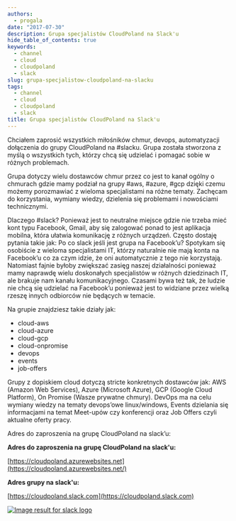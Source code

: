 ```yaml
---
authors:
  - progala
date: "2017-07-30"
description: Grupa specjalistów CloudPoland na Slack'u
hide_table_of_contents: true
keywords:
  - channel
  - cloud
  - cloudpoland
  - slack
slug: grupa-specjalistow-cloudpoland-na-slacku
tags:
  - channel
  - cloud
  - cloudpoland
  - slack
title: Grupa specjalistów CloudPoland na Slack'u
---
```


Chciałem zaprosić wszystkich miłośników chmur, devops, automatyzacji dołączenia do grupy CloudPoland na #slacku. Grupa została stworzona z myślą o wszystkich tych, którzy chcą się udzielać i pomagać sobie w różnych problemach.

<!-- truncate -->

Grupa dotyczy wielu dostawców chmur przez co jest to kanał ogólny o chmurach gdzie mamy podział na grupy #aws, #azure, #gcp dzięki czemu możemy porozmawiać z wieloma specjalistami na różne tematy. Zachęcam do korzystania, wymiany wiedzy, dzielenia się problemami i nowościami technicznymi.

Dlaczego #slack? Ponieważ jest to neutralne miejsce gdzie nie trzeba mieć kont typu Facebook, Gmail, aby się zalogować ponad to jest aplikacja mobilna, która ułatwia komunikację z różnych urządzeń. Często dostaję pytania takie jak: Po co slack jeśli jest grupa na Facebook’u? Spotykam się osobiście z wieloma specjalistami IT, którzy naturalnie nie mają konta na Facebook’u co za czym idzie, że oni automatycznie z tego nie korzystają. Natomiast fajnie byłoby zwiększać zasięg naszej działalności ponieważ mamy naprawdę wielu doskonałych specjalistów w różnych dziedzinach IT, ale brakuje nam kanału komunikacyjnego. Czasami bywa też tak, że ludzie nie chcą się udzielać na Facebook’u ponieważ jest to widziane przez wielką rzeszę innych odbiorców nie będących w temacie.

<!--truncate-->

Na grupie znajdziesz takie działy jak:

* cloud-aws
* cloud-azure
* cloud-gcp
* cloud-onpromise
* devops
* events
* job-offers

Grupy z dopiskiem cloud dotyczą stricte konkretnych dostawców jak: AWS (Amazon Web Services), Azure (Microsoft Azure), GCP (Google Cloud Platform), On Promise (Wasze prywatne chmury). DevOps ma na celu wymiany wiedzy na tematy devops’owe linux/windows, Events dzielania się informacjami na temat Meet-upów czy konferencji oraz Job Offers czyli aktualne oferty pracy.

Adres do zaproszenia na grupę CloudPoland na slack’u:

**Adres do zaproszenia na grupę CloudPoland na slack'u:**

[https://cloudpoland.azurewebsites.net](https://cloudpoland.azurewebsites.net/)

**Adres grupy na slack'u:**

[https://cloudpoland.slack.com](https://cloudpoland.slack.com)

[![Image result for slack logo](https://cdn.worldvectorlogo.com/logos/slack.svg)](https://cloudpoland.azurewebsites.net/)
